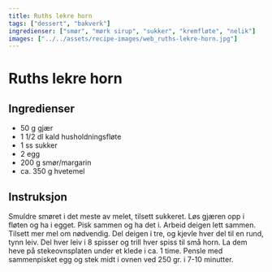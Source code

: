 ```yaml
---
title: Ruths lekre horn
tags: ["dessert", "bakverk"]
ingredienser: ["smør", "mørk sirup", "sukker", "kremfløte", "nelik"]
images: ["../../assets/recipe-images/web_ruths-lekre-horn.jpg"]
---
```


# Ruths lekre horn

## Ingredienser

- 50 g gjær
- 1 1/2 dl kald husholdningsfløte
- 1 ss sukker
- 2 egg
- 200 g smør/margarin
- ca. 350 g hvetemel

## Instruksjon

Smuldre smøret i det meste av melet, tilsett sukkeret. Løs gjæren opp i fløten og ha i egget. Pisk sammen og ha det i. Arbeid deigen lett sammen. Tilsett mer mel om nødvendig. Del deigen i tre, og kjevle hver del til en rund, tynn leiv. Del hver leiv i 8 spisser og trill hver spiss til små horn. La dem heve på stekeovnsplaten under et klede i ca. 1 time. Pensle med sammenpisket egg og stek midt i ovnen ved 250 gr. i 7-10 minutter.
